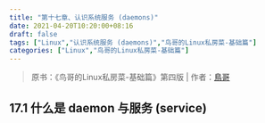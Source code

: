 ```yaml
---
title: "第十七章、认识系统服务 (daemons)"
date: 2021-04-20T10:20:00+08:16
draft: false
tags: ["Linux","认识系统服务 (daemons)","鸟哥的Linux私房菜-基础篇"]
categories: ["Linux","鸟哥的Linux私房菜-基础篇"]
---
```


> 原书：《鸟哥的Linux私房菜-基础篇》第四版 | 作者：[鳥哥](http://linux.vbird.org/)

## 17.1 什么是 daemon 与服务 (service)

